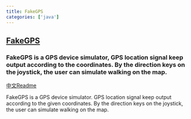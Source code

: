 ```yaml
---
title: FakeGPS
categories: ['java']
---
```

## [FakeGPS](https://github.com/xiangtailiang/FakeGPS)

### FakeGPS is a GPS device simulator, GPS location signal keep output according to the coordinates. By the direction keys on the joystick, the user can simulate walking on the map. 


[中文Readme](https://github.com/xiangtailiang/FakeGPS/blob/master/README_CN.md)

FakeGPS is a GPS device simulator. GPS location signal keep output according to the given coordinates. By the direction keys on the joystick, the user can simulate walking on the map.
